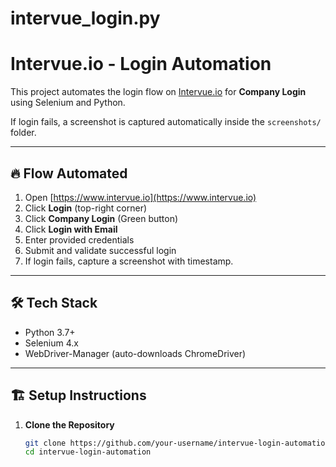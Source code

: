 # intervue_login.py
# Intervue.io - Login Automation

This project automates the login flow on [Intervue.io](https://www.intervue.io) for **Company Login** using Selenium and Python.

If login fails, a screenshot is captured automatically inside the `screenshots/` folder.

---

## 🔥 Flow Automated

1. Open [https://www.intervue.io](https://www.intervue.io)
2. Click **Login** (top-right corner)
3. Click **Company Login** (Green button)
4. Click **Login with Email**
5. Enter provided credentials
6. Submit and validate successful login
7. If login fails, capture a screenshot with timestamp.

---

## 🛠 Tech Stack

- Python 3.7+
- Selenium 4.x
- WebDriver-Manager (auto-downloads ChromeDriver)

---

## 🏗 Setup Instructions

1. **Clone the Repository**
   ```bash
   git clone https://github.com/your-username/intervue-login-automation.git
   cd intervue-login-automation
